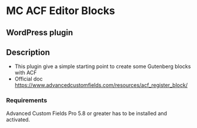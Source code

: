 # MC ACF Editor Blocks

## WordPress plugin

## Description 

* This plugin give a simple starting point to create some Gutenberg blocks with ACF
* Official doc https://www.advancedcustomfields.com/resources/acf_register_block/

### Requirements

Advanced Custom Fields Pro 5.8 or greater has to be installed and activated. 